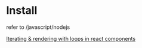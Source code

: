 <!-- TITLE: Reactjs -->

# Install
refer to /javascript/nodejs


[Iterating & rendering with loops in react components](iterating-rendering-with-loops-in-react-components)